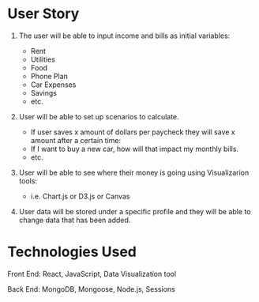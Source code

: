 # User Story #

1. The user will be able to input income and bills as initial variables:
	* Rent
	* Utilities
	* Food
	* Phone Plan
	* Car Expenses
	* Savings
	* etc.

2. User will be able to set up scenarios to calculate.
	* If user saves x amount of dollars per paycheck they will save x amount after a certain time:
	* If I want to buy a new car, how will that impact my monthly bills.
	* etc.

3. User will be able to see where their money is going using Visualizarion tools:
	* i.e. Chart.js or D3.js or Canvas

4. User data will be stored under a specific profile and they will be able to change data that has been added.


# Technologies Used #

Front End: React, JavaScript, Data Visualization tool

Back End: MongoDB, Mongoose, Node.js, Sessions